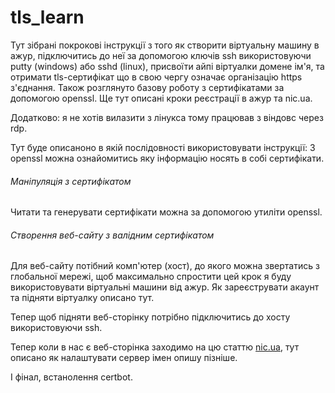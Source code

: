 # tls_learn
Тут зібрані покрокові інструкції з того як створити віртуальну машину в ажур,
підключитись до неї за допомогою ключів ssh використовуючи putty (windows) або sshd (linux), присвоїти айпі віртуалки домене ім'я,
та отримати tls-сертифікат що в свою чергу означає організацію https з'єднання.
Також розглянуто базову роботу з сертифікатами за допомогою openssl.
Ще тут описані кроки реєстрації в ажур та nic.ua.

Додатково: я не хотів вилазити з лінукса тому працював з віндовс через rdp.

Тут буде описаноно в якій послідовності використовувати інструкції:
З openssl можна ознайомитись яку інформацію носять в собі сертифікати.

###### Маніпуляція з сертифікатом
Читати та генерувати сертифікати можна за допомогою утиліти openssl.

###### Створення веб-сайту з валідним сертифікатом
Для веб-сайту потібний комп'ютер (хост), до якого можна звертатись з глобальної
мережі, щоб максимально спростити цей крок я буду використовувати віртуальні машини
від ажур. Як зареєструвати акаунт та підняти віртуалку описано тут.

Тепер щоб підняти веб-сторінку потрібно підключитись до хосту використовуючи 
ssh.

Тепер коли в нас є веб-сторінка заходимо на цю статтю [nic.ua](nic.ua.md), тут описано як налаштувати сервер імен опишу пізніше. 

І фінал, встанолення certbot.
